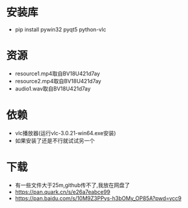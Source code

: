 # 安装库
- pip install pywin32 pyqt5 python-vlc
# 资源
- resource1.mp4取自BV18U421d7ay
- resource2.mp4取自BV18U421d7ay
- audio1.wav取自BV18U421d7ay
# 依赖
- vlc播放器(运行vlc-3.0.21-win64.exe安装)
- 如果安装了还是不行就试试另一个
# 下载
- 有一些文件大于25m,github传不了,我放在网盘了
- https://pan.quark.cn/s/e26a7eabce99
- https://pan.baidu.com/s/10M9Z3PPys-h3bOMy_OP85A?pwd=ycc9
